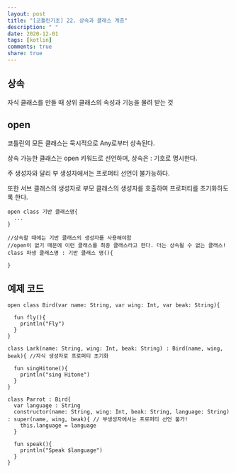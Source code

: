 ```yaml
---
layout: post
title: "[코틀린기초] 22. 상속과 클래스 계층"
description: " "
date: 2020-12-01
tags: [kotlin]
comments: true
share: true
---  
```



## 상속
  
  자식 클래스를 만들 때 상위 클래스의 속성과 기능을 물려 받는 것
  
  ## open
  
  코틀린의 모든 클래스는 묵시적으로 Any로부터 상속된다.
  
  상속 가능한 클래스는 open 키워드로 선언하며, 상속은 : 기호로 명시한다.
  
  주 생성자와 달리 부 생성자에서는 프로퍼티 선언이 불가능하다.
  
  또한 서브 클래스의 생성자로 부모 클래스의 생성자를 호출하여 프로퍼티를 초기화하도록 한다.
  
  ```
  open class 기반 클래스명{
    ...
  }
  
  //상속할 때에는 기반 클래스의 생성자를 사용해야함
  //open이 없기 때문에 이런 클래스를 최종 클래스라고 한다. 더는 상속될 수 없는 클래스!
  class 파생 클래스명 : 기반 클래스 명(){ 
  
  }
  
  ```
  
  ## 예제 코드
  
  ```
  open class Bird(var name: String, var wing: Int, var beak: String){
    
    fun fly(){
      println("Fly")
    }
  }
  
  class Lark(name: String, wing: Int, beak: String) : Bird(name, wing, beak){ //자식 생성자로 프로퍼티 초기화
  
    fun singHitone(){
      println("sing Hitone")
    } 
  }
  
  class Parrot : Bird{
    var language : String
    constructor(name: String, wing: Int, beak: String, language: String) : super(name, wing, beak){ // 부생성자에서는 프로퍼티 선언 불가! 
      this.language = language
    }
    
    fun speak(){
      println("Speak $language")
    }
  }
   
  ```
  
  
